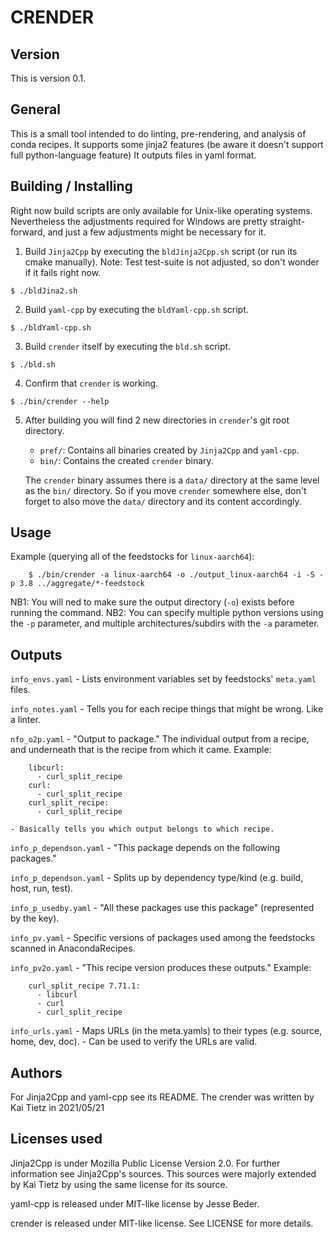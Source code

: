 CRENDER
=======

Version
-------

This is version 0.1.

General
-------

This is a small tool intended to do linting, pre-rendering, and analysis of conda recipes.
It supports some jinja2 features (be aware it doesn't support full python-language feature)
It outputs files in yaml format.

Building / Installing
---------------------

Right now build scripts are only available for Unix-like operating systems. Nevertheless the
adjustments required for Windows are pretty straight-forward, and just a few adjustments might be necessary for it.

1. Build `Jinja2Cpp` by executing the `bldJinja2Cpp.sh` script (or run its cmake manually).
Note: Test test-suite is not adjusted, so don't wonder if it fails right now.
```
$ ./bldJina2.sh 
```

2. Build `yaml-cpp` by executing the `bldYaml-cpp.sh` script.
```
$ ./bldYaml-cpp.sh 
```

3. Build `crender` itself by executing the `bld.sh` script.
```
$ ./bld.sh
```

4. Confirm that `crender` is working.
```
$ ./bin/crender --help
```

5. After building you will find 2 new directories in `crender`'s git root directory.
    - `pref/`: Contains all binaries created by `Jinja2Cpp` and `yaml-cpp`. 
    - `bin/`: Contains the created `crender` binary.

    The `crender` binary assumes there is a `data/` directory at the same level as the `bin/` directory. So if you move `crender` somewhere else, don't forget to also move the `data/` directory and its content accordingly.

Usage
-----

Example (querying all of the feedstocks for `linux-aarch64`):
```
    $ ./bin/crender -a linux-aarch64 -o ./output_linux-aarch64 -i -S -p 3.8 ../aggregate/*-feedstock
```
NB1: You will ned to make sure the output directory (`-o`) exists before running the command.
NB2: You can specify multiple python versions using the `-p` parameter, and multiple architectures/subdirs with the `-a` parameter.

Outputs
-------

`info_envs.yaml`
    - Lists environment variables set by feedstocks' `meta.yaml` files.

`info_notes.yaml`
    - Tells you for each recipe things that might be wrong. Like a linter.

`nfo_o2p.yaml`
    - "Output to package." The individual output from a recipe, and underneath that is the recipe from which it came. Example:
```
    libcurl:
      - curl_split_recipe
    curl:
      - curl_split_recipe
    curl_split_recipe:
      - curl_split_recipe
```
    - Basically tells you which output belongs to which recipe.

`info_p_dependson.yaml`
    - "This package depends on the following packages."

`info_p_dependson.yaml`
    - Splits up by dependency type/kind (e.g. build, host, run, test).

`info_p_usedby.yaml`
    - "All these packages use this package" (represented by the key).

`info_pv.yaml`
    - Specific versions of packages used among the feedstocks scanned in AnacondaRecipes.

`info_pv2o.yaml`
    - "This recipe version produces these outputs." Example:
```
    curl_split_recipe 7.71.1:
      - libcurl
      - curl
      - curl_split_recipe
```

`info_urls.yaml`
    - Maps URLs (in the meta.yamls) to their types (e.g. source, home, dev, doc).
    - Can be used to verify the URLs are valid.


Authors
-------

For Jinja2Cpp and yaml-cpp see its README.
The crender was written by Kai Tietz in 2021/05/21

Licenses used
-------------

Jinja2Cpp is under Mozilla Public License Version 2.0.  For further information see Jinja2Cpp's sources.
This sources were majorly extended by Kai Tietz by using the same license for its source.

yaml-cpp is released under MIT-like license by Jesse Beder.

crender is released under MIT-like license. See LICENSE for more details.


